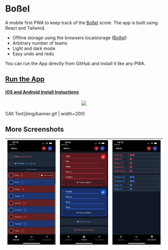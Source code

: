 # Boßel

A mobile first PWA to keep track of the [Boßel](https://de.wikipedia.org/wiki/Bo%C3%9Feln) score. 
The app is built using React and Tailwind.

- Offline storage using the browsers localstorage ([Boßel](https://developer.mozilla.org/de/docs/Web/API/Window/localStorage))
- Arbitrary number of teams
- Light and dark mode
- Easy undo and redo

You can run the App directly from GitHub and install it like any PWA.

## [Run the App](https://torbenfricke.github.io/bossel/)


#### [iOS and Android Install Instuctions](https://mobilesyrup.com/2020/05/24/how-install-progressive-web-app-pwa-android-ios-pc-mac/)

<p align="center">
  <img src="https://raw.githubusercontent.com/TorbenFricke/bossel/master/img/bossel.gif" width="200px"/>
</p>

![Alt Text](img/banner.gif | width=200)

## More Screenshots 

| ![Alt Text](img/bossel-1.jpeg) | ![Alt Text](img/bossel-2.jpeg) | ![Alt Text](img/bossel-3.jpeg)
|-|-|-